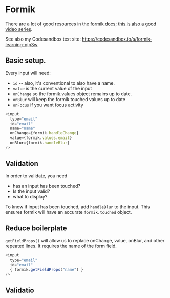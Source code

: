 # Formik

There are a lot of good resources in the [formik docs](https://formik.org/docs/overview); [this is also a good video series](https://www.youtube.com/playlist?list=PLC3y8-rFHvwiPmFbtzEWjESkqBVDbdgGu). 

See also my Codesandbox test site: https://codesandbox.io/s/formik-learning-qip3w

## Basic setup.
Every input will need:
* `id` -- also, it's conventional to also have a name. 
* `value` is the current value of the input
* `onChange` so the formik.values object remains up to date.
* `onBlur` will keep the formik.touched values up to date
* `onFocus` if you want focus activity

```js
<input
  type="email"
  id="email"
  name="name"
  onChange={formik.handleChange}
  value={formik.values.email}
  onBlur={formik.handleBlur}
/>
```

## Validation
In order to validate,  you need
* has an input has been touched?
* Is the input valid?
* what to display?

To know if input has been touched, add `handleBlur` to the input. This ensures formik will have an accurate `formik.touched` object.

## Reduce boilerplate

`getFieldProps()` will allow us to replace onChange, value, onBlur, and other repeated lines. It requires the name of the form field. 
```js
<input
  type="email"
  id="email"
  { formik.getFieldProps("name") }
/>
```

## Validatio
